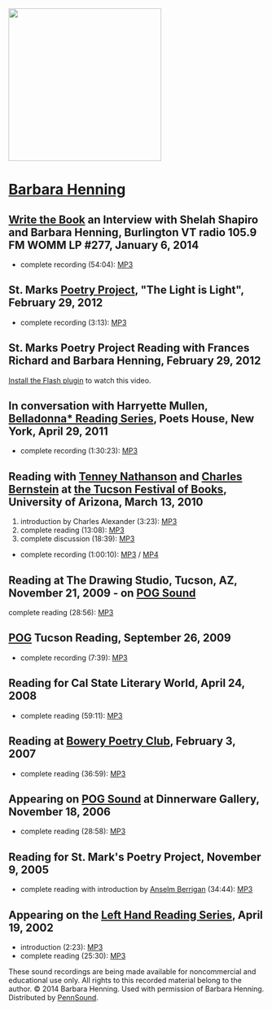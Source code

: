   
<img src="https://media.sas.upenn.edu/pennsound/misc/Images/Barbara-Henning.jpg" width="300" />  
  

[Barbara Henning](http://barbarahenning.blogspot.com/)
======================================================


[Write the Book](http://writethebook.podbean.com/e/barbara-henning-interview-277-1614/) an Interview with Shelah Shapiro and Barbara Henning, Burlington VT radio 105.9 FM WOMM LP \#277, January 6, 2014
---------------------------------------------------------------------------------------------------------------------------------------------------------------------------------------------------------

-   complete recording (54:04): [MP3](https://media.sas.upenn.edu/pennsound/authors/Henning/Henning-Barbara_Write-the-Book_1-6-14.mp3)


St. Marks [Poetry Project](http://poetryproject.org/), "The Light is Light", February 29, 2012
----------------------------------------------------------------------------------------------

-   complete recording (3:13): [MP3](https://media.sas.upenn.edu/pennsound/authors/Henning/Henning-Barbara_The-Light-is-Light_St-Marks_2-29-12.mp3)

St. Marks Poetry Project Reading with Frances Richard and Barbara Henning, February 29, 2012
--------------------------------------------------------------------------------------------

[Install the Flash plugin](http://get.adobe.com/flashplayer/) to watch this video.


In conversation with Harryette Mullen, [Belladonna\* Reading Series](Belladonna.php), Poets House, New York, April 29, 2011
---------------------------------------------------------------------------------------------------------------------------

-   complete recording (1:30:23): [MP3](http://media.sas.upenn.edu/pennsound/groups/Belladonna/Mullen_Henning_Complete-Reading_Belladonna_Poets-House_NYC_4-29-11.mp3)

Reading with [Tenney Nathanson](http://writing.upenn.edu/pennsound/x/Nathanson.php) and [Charles Bernstein](http://writing.upenn.edu/pennsound/x/Bernstein.html) at
[the Tucson Festival of Books](Tucson-Festival-of-Books.php), University of Arizona, March 13, 2010
-------------------------------------------------------------------------------------------------------------------------------------------------------------------

1.  introduction by Charles Alexander (3:23): [MP3](http://media.sas.upenn.edu/pennsound/authors/Bernstein/3-13-10/Alexander-Charles_Introduction_Tucson-Festival-Of-Books_U-AZ_3-13-10.mp3)
2.  complete reading (13:08): [MP3](http://media.sas.upenn.edu/pennsound/authors/Henning/Henning-Barbara_Complete-Reading_Tucson-Festival-Of-Books_U-AZ_3-13-10.mp3)
3.  complete discussion (18:39): [MP3](http://media.sas.upenn.edu/pennsound/authors/Bernstein/3-13-10/Nathanson-Henning-Bernstein_Complete-Discussion_Tucson-Festival-Of-Books_U-AZ_3-13-2010.mp3)

-   complete recording (1:00:10): [MP3](http://media.sas.upenn.edu/pennsound/authors/Bernstein/3-13-10/Nathanson-Henning-Bernstein_Complete-Recording_Tucson-Festival-Of-Books_U-AZ_3-13-10.mp3) / [MP4](http://media.sas.upenn.edu/watch/102075)

Reading at The Drawing Studio, Tucson, AZ, November 21, 2009 - on [POG Sound](http://writing.upenn.edu/pennsound/x/POG-Sound.php#Drawing-Studio)
------------------------------------------------------------------------------------------------------------------------------------------------

complete reading (28:56): [MP3](http://media.sas.upenn.edu/pennsound/authors/Henning/Henning-Barbara_Complete-Reading_POG-Drawing-Studio_11-21-09.mp3)


[POG](POG-Sound.php) Tucson Reading, September 26, 2009
-------------------------------------------------------

-   complete recording (7:39): [MP3](https://media.sas.upenn.edu/pennsound/authors/Henning/Henning-Barbara_POG_Directors-Group-Reading_9-26-09.mp3)

Reading for Cal State Literary World, April 24, 2008
----------------------------------------------------

-   complete reading (59:11): [MP3](http://media.sas.upenn.edu/pennsound/authors/Henning/Henning-Barbara_Complete-Reading_Cal-State-Literary-World_04-24-08.mp3)

Reading at [Bowery Poetry Club](http://writing.upenn.edu/pennsound/x/Segue-BPC.html), February 3, 2007
------------------------------------------------------------------------------------------------------

-   complete reading (36:59): [MP3](http://media.sas.upenn.edu/pennsound/authors/Henning/Henning-Barbara_BPC-Segue_2-3-07.mp3%0A)

Appearing on [POG Sound](http://writing.upenn.edu/pennsound/x/Pog-Sound.html) at Dinnerware Gallery, November 18, 2006
----------------------------------------------------------------------------------------------------------------------

-   complete reading (28:58): [MP3](http://media.sas.upenn.edu/Pennsound/authors/Henning/Henning-Barbara_01_Complete-Reading_POG-series_Dinnerware-Gallery_Tuscon-AZ_11-18-06.mp3%0A)

Reading for St. Mark's Poetry Project, November 9, 2005
-------------------------------------------------------

-   complete reading with introduction by [Anselm Berrigan](http://writing.upenn.edu/pennsound/x/Berrigan-Anselm.php) (34:44): [MP3](http://media.sas.upenn.edu/pennsound/authors/Henning/Henning-Barbara_Complete-Reading_St-Marks_11-09-05.mp3%0A)

Appearing on the [Left Hand Reading Series](http://writing.upenn.edu/pennsound/x/LHRS.html), April 19, 2002
-----------------------------------------------------------------------------------------------------------

-   introduction (2:23): [MP3](http://media.sas.upenn.edu/pennsound/authors/Henning/Henning-Barbara_Intro_LHRS_Boulder_4-19-02.mp3%0A)
-   complete reading (25:30): [MP3](http://media.sas.upenn.edu/pennsound/authors/Henning/Henning-Barbara_LHRS_Boulder_4-19-02.mp3%0A)

These sound recordings are being made available for noncommercial and educational use only. All rights to this recorded material belong to the author. © 2014 Barbara Henning. Used with permission of Barbara Henning. Distributed by [PennSound](http://writing.upenn.edu/pennsound/index.html).
